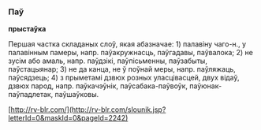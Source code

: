 ### Паў
**прыстаўка**

Першая частка складаных слоў, якая абазначае: 1) палавіну чаго-н., у палавінным памеры, напр. паўакружнасць, паўгадавы, паўвалока; 2) не зусім або амаль, напр. паўдзікі, паўпісьменны, паўзабыты, паўстацыянар; 3) не да канца, не ў поўнай меры, напр. паўляжаць, паўсядзець; 4) з прыметамі дзвюх розных уласцівасцей, двух відаў, дзвюх парод, напр. паўкачэўнік, паўсабака-паўвоўк, паўюнак-паўпадлетак, паўшаўковы.

<a rel="author">[http://rv-blr.com/](http://rv-blr.com/slounik.jsp?letterId=0&maskId=0&pageId=2242)</a>
